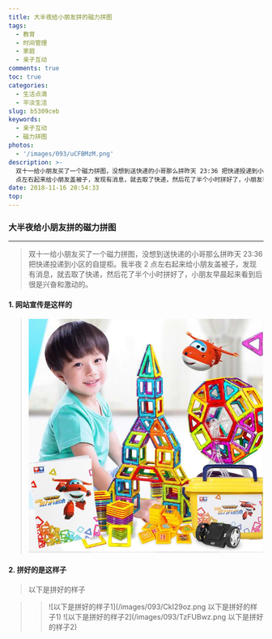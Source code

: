 ```yaml
---
title: 大半夜给小朋友拼的磁力拼图
tags:
  - 教育
  - 时间管理
  - 家庭
  - 亲子互动
comments: true
toc: true
categories:
  - 生活点滴
  - 平淡生活
slug: b5309ceb
keywords:
  - 亲子互动
  - 磁力拼图
photos:
  - '/images/093/uCFBMzM.png'
description: >-
  双十一给小朋友买了一个磁力拼图，没想到送快递的小哥那么拼昨天 23:36 把快递投递到小区的自提柜。我半夜 2
  点左右起来给小朋友盖被子，发现有消息，就去取了快递，然后花了半个小时拼好了，小朋友早晨起来看到后很是兴奋和激动的。
date: 2018-11-16 20:54:33
top:
---
```

<script type="text/javascript" src="/assets/js/dist/bai.js"></script>

### 大半夜给小朋友拼的磁力拼图

---

> 双十一给小朋友买了一个磁力拼图，没想到送快递的小哥那么拼昨天 23:36 把快递投递到小区的自提柜。我半夜 2 点左右起来给小朋友盖被子，发现有消息，就去取了快递，然后花了半个小时拼好了，小朋友早晨起来看到后很是兴奋和激动的。
>
>
#### 1. 网站宣传是这样的
> !["网站宣传是这样的"](/images/093/4WLOtiF.jpg "网站宣传是这样的")

#### 2. 拼好的是这样子

>  以下是拼好的样子

>> ![以下是拼好的样子1](/images/093/CkI29oz.png 以下是拼好的样子1)
>> ![以下是拼好的样子2](/images/093/TzFUBwz.png 以下是拼好的样子2)
